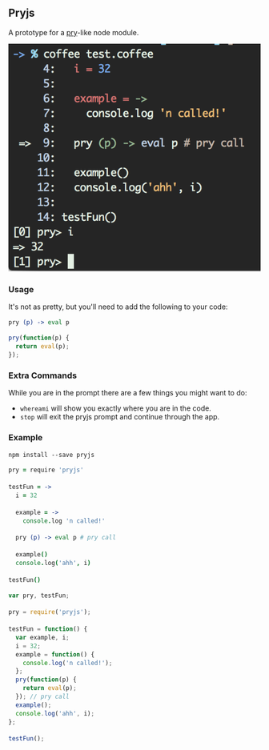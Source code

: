 ## Pryjs
A prototype for a [pry](https://github.com/pry/pry)-like node module.

![pryjs](./assets/screenshot.png)

### Usage
It's not as pretty, but you'll need to add the following to your code:

~~~ coffeescript
pry (p) -> eval p
~~~

~~~ javascript
pry(function(p) {
  return eval(p);
});
~~~

### Extra Commands
While you are in the prompt there are a few things you might want to do:
* `whereami` will show you exactly where you are in the code.
* `stop` will exit the pryjs prompt and continue through the app.

### Example
~~~
npm install --save pryjs
~~~

~~~ coffeescript
pry = require 'pryjs'

testFun = ->
  i = 32

  example = ->
    console.log 'n called!'

  pry (p) -> eval p # pry call

  example()
  console.log('ahh', i)

testFun()
~~~
~~~ javascript
var pry, testFun;

pry = require('pryjs');

testFun = function() {
  var example, i;
  i = 32;
  example = function() {
    console.log('n called!');
  };
  pry(function(p) {
    return eval(p);
  }); // pry call
  example();
  console.log('ahh', i);
};

testFun();
~~~

